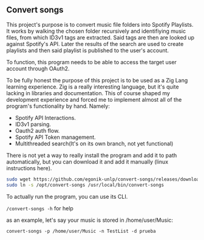## Convert songs

This project's purpose is to convert music file folders into Spotify Playlists.
It works by walking the chosen folder recursively and identifiying music files, from which ID3v1 tags are extracted. 
Said tags are then are looked up against Spotify's API. Later the results of the search are used to create playlists
and then said playlist is published to the user's account.

To function, this program needs to be able to access the target user account through OAuth2.

To be fully honest the purpose of this project is to be used as a Zig Lang learning experience. Zig is a really 
interesting language, but it's quite lacking in libraries and documentation. 
This of course shaped my development experience and forced me to implement almost all of the program's functionality by hand. 
Namely:

- Spotify API Interactions.
- ID3v1 parsing.
- Oauth2 auth flow.
- Spotify API Token management.
- Multithreaded search(It's on its own branch, not yet functional)

There is not yet a way to really install the program and add it to path automatically, but you can download it and add it 
manually (linux instructions here).
```bash
sudo wget https://github.com/egonik-unlp/convert-songs/releases/download/v0.2.4/convert-songs -O /opt/convert-songs
sudo ln -s /opt/convert-songs /usr/local/bin/convert-songs
```

To actually run the program, you can use its CLI.

`/convert-songs -h`
for help

as an example, let's say your music is stored in /home/user/Music:

`convert-songs -p /home/user/Music -n TestList -d prueba`

  
